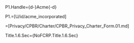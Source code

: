 P1.Handle={d-}Acme{-d}

P1.=[U/id/acme_incorporated]

=[Privacy/CPBR/Charter/CPBR_Privacy_Charter_Form.01.md]

Title.1.6.Sec={NoFCRP.Title.1.6.Sec}